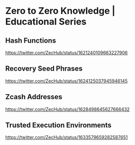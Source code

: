 # Zero to Zero Knowledge | Educational Series 


## Hash Functions 

https://twitter.com/ZecHub/status/1621240109663227906


## Recovery Seed Phrases 

https://twitter.com/ZecHub/status/1624125037945946145


## Zcash Addresses 

https://twitter.com/ZecHub/status/1628498645627666432


## Trusted Execution Environments 

https://twitter.com/ZecHub/status/1633579659282587651
